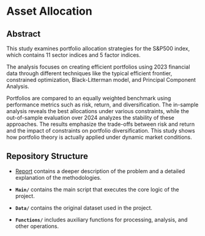 # Asset Allocation

## Abstract
This study examines portfolio allocation strategies for the S&P500 index, which contains 11 sector indices and 5 factor indices. 

The analysis focuses on creating efficient portfolios using 2023 financial data through different techniques like the typical efficient frontier, constrained optimization, Black-Litterman model, and Principal Component Analysis. 

Portfolios are compared to an equally weighted benchmark using performance metrics such as risk, return, and diversification.
The in-sample analysis reveals the best allocations under various constraints, while the out-of-sample evaluation over 2024 analyzes the stability of these approaches. The results emphasize
the trade-offs between risk and return and the impact of constraints on portfolio diversification.
This study shows how portfolio theory is actually applied under dynamic market conditions.

## Repository Structure
* [Report](Report.pdf)
  contains a deeper description of the problem and a detailed explanation of the methodologies.

* **`Main/`** contains the main script that executes the core logic of the project.
  
* **`Data/`** contains the original dataset used in the project.

* **`Functions/`** includes auxiliary functions for processing, analysis, and other operations.




